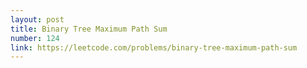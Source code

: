 ```yaml
---
layout: post
title: Binary Tree Maximum Path Sum
number: 124
link: https://leetcode.com/problems/binary-tree-maximum-path-sum
---
```


